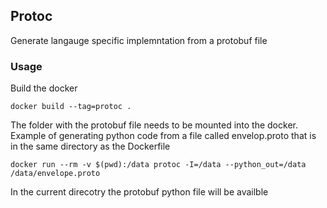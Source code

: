 ## Protoc

Generate langauge specific implemntation from a protobuf file

### Usage

Build the docker

    docker build --tag=protoc .

The folder with the protobuf file needs to be mounted into the docker. Example of generating python code from a file called envelop.proto that is in the same directory as the Dockerfile

    docker run --rm -v $(pwd):/data protoc -I=/data --python_out=/data /data/envelope.proto

In the current direcotry the protobuf python file will be availble

